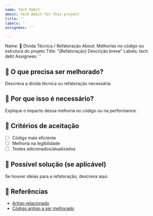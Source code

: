 ```yaml
---
name: Tech Debit
about: Tech Debit for this project
title: ''
labels: ''
assignees: ''

---
```


Name: 🔧 Dívida Técnica / Refatoração
About: Melhorias no código ou estrutura do projeto
Title: "[Refatoração] Descrição breve"
Labels: tech debt
Assignees: ''


## 🔧 O que precisa ser melhorado?
Descreva a dívida técnica ou refatoração necessária.

## 🤔 Por que isso é necessário?
Explique o impacto dessa melhoria no código ou na performance.

## 📌 Critérios de aceitação
- [ ] Código mais eficiente
- [ ] Melhoria na legibilidade
- [ ] Testes adicionados/atualizados

## 📜 Possível solução (se aplicável)
Se houver ideias para a refatoração, descreva aqui.

## 🔗 Referências
- [Artigo relacionado]()
- [Código antigo a ser melhorado](link)
